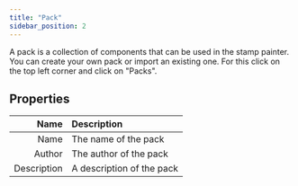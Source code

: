 ```yaml
---
title: "Pack"
sidebar_position: 2
---
```


A pack is a collection of components that can be used in the stamp painter. You can create your own pack or import an existing one. For this click on the top left corner and click on "Packs".

## Properties

|        Name | Description               |
| -----------:|:------------------------- |
|        Name | The name of the pack      |
|      Author | The author of the pack    |
| Description | A description of the pack |
